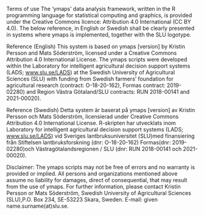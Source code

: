 Terms of use
The ‘ymaps’ data analysis framework, written in the R programming language for statistical computing and graphics, is provided under the Creative Commons licence: Attribution 4.0 International (CC BY 4.0). The below reference, in English or Swedish shall be clearly presented in systems where ymaps is implemented, together with the SLU logotype.

Reference (English)
This system is based on ymaps [version] by Kristin Persson and Mats Söderström, licensed under a Creative Commons Attribution 4.0 International License. The ymaps scripts were developed within the Laboratory for intelligent agricultural decision support systems (LADS; www.slu.se/LADS) at the Swedish University of Agricultural Sciences (SLU) with funding from Swedish farmers’ foundation for agricultural research (contract: O-18-20-162), Formas contract: 2019-02280) and Region Västra Götaland/SLU contracts: RUN 2018-00141 and 2021-00020).

Reference (Swedish)
Detta system är baserat på ymaps [version] av Kristin Persson och Mats Söderström, licensierad under Creative Commons Attribution 4.0 International License. R-skripten har utvecklats inom Laboratory for intelligent agricultural decision support systems (LADS; www.slu.se/LADS) vid Sveriges lantbruksuniversitet (SLU)med finansiering från Stiftelsen lantbruksforskning (dnr: O-18-20-162) Formas(dnr: 2019-02280)och Västragötalandsregionen / SLU (dnr: RUN 2018-00141 och 2021-00020).

Disclaimer:
The ymaps scripts may not be free of errors and no warranty is provided or implied. All persons and organizations mentioned above assume no liability for damages, direct of consequential, that may result from the use of ymaps. For further information, please contact Kristin Persson or Mats Söderström, Swedish University of Agricultural Sciences (SLU),P.O. Box 234, SE-53223 Skara, Sweden. E-mail: given name.surname(at)slu.se.
